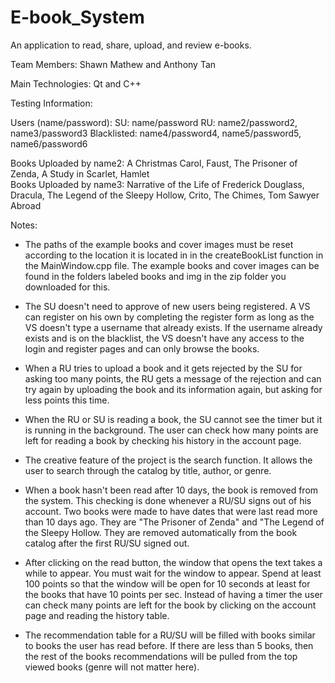 # E-book_System
An application to read, share, upload, and review e-books.

Team Members: Shawn Mathew and Anthony Tan

Main Technologies: Qt and C++

Testing Information:

Users (name/password):
SU: name/password
RU: name2/password2, name3/password3
Blacklisted: name4/password4, name5/password5, name6/password6

Books Uploaded by name2: A Christmas Carol, Faust, The Prisoner of Zenda,	A Study in Scarlet, Hamlet		
Books Uploaded by name3: Narrative of the Life of Frederick Douglass, Dracula, The Legend of the Sleepy Hollow, Crito, The Chimes, Tom Sawyer Abroad

Notes:
- The paths of the example books and cover images must be reset according to the location it is located in in the createBookList function in the MainWindow.cpp file. The example books and cover images can be found in the folders labeled books and img in the zip folder you downloaded for this. 

- The SU doesn't need to approve of new users being registered. A VS can register on his own by completing the register form as long as the VS doesn't type a username that already exists. If the username already exists and is on the blacklist, the VS doesn't have any access to the login and register pages and can only browse the books.

- When a RU tries to upload a book and it gets rejected by the SU for asking too many points, the RU gets a message of the rejection and can try again by uploading the book and its information again, but asking for less points this time.

- When the RU or SU is reading a book, the SU cannot see the timer but it is running in the background. The user can check how many points are left for reading a book by checking his history in the account page. 

- The creative feature of the project is the search function. It allows the user to search through the catalog by title, author, or genre. 

- When a book hasn't been read after 10 days, the book is removed from the system. This checking is done whenever a RU/SU signs out of his account. Two books were made to have dates that were last read more than 10 days ago. They are "The Prisoner of Zenda" and "The Legend of the Sleepy Hollow. They are removed automatically from the book catalog after the first RU/SU signed out. 

- After clicking on the read button, the window that opens the text takes a while to appear. You must wait for the window to appear. Spend at least 100 points so that the window will be open for 10 seconds at least for the books that have 10 points per sec. Instead of having a timer the user can check many points are left for the book by clicking on the account page and reading the history table.

- The recommendation table for a RU/SU will be filled with books similar to books the user has read before. If there are less than 5 books, then the rest of the books recommendations will be pulled from the top viewed books (genre will not matter here).
